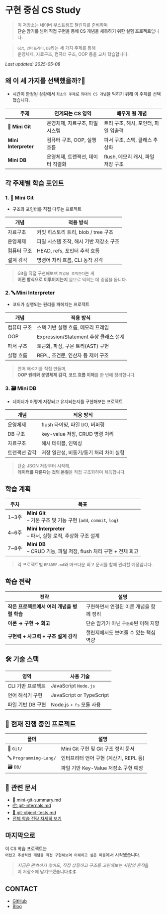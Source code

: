 # 구현 중심 CS Study

> 이 저장소는 네이버 부스트캠프 챌린지를 준비하며  
> **단순 암기를 넘어 직접 구현을 통해 CS 개념을 체득하기 위한 실험 프로젝트**입니다.  

> `Git`, `인터프리터`, `DB`라는 세 가지 주제를 통해  
> 운영체제, 자료구조, 컴퓨터 구조, OOP 등을 교차 학습합니다.

_Last updated: 2025-05-08_

## 왜 이 세 가지를 선택했을까?🤔

- 시간이 한정된 상황에서 `최소의 주제`로 `최대의 CS 개념`을 익히기 위해 이 주제를 선택했습니다.

| 주제                   | 연계되는 CS 영역          | 배우게 될 개념                |
| -------------------- | ------------------- | ----------------------- |
| 🐙 **Mini Git**      | 운영체제, 자료구조, 파일 시스템  | 트리 구조, 해시, 포인터, 파일 입출력  |
| **Mini Interpreter** | 컴퓨터 구조, OOP, 실행 흐름  | 파서 구조, 스택, 클래스 추상화      |
| **Mini DB**          | 운영체제, 트랜잭션, 데이터 직렬화 | flush, 메모리 캐시, 파일 저장 구조 |

## 각 주제별 학습 포인트

### 1. 🐙 Mini Git

-  구조와 포인터를 직접 다루는 프로젝트

| 개념     | 적용 방식                      |
| ------ | -------------------------- |
| 자료구조   | 커밋 히스토리 트리, blob / tree 구조 |
| 운영체제   | 파일 시스템 조작, 해시 기반 저장소 구조    |
| 컴퓨터 구조 | HEAD, refs, 포인터 추적 흐름      |
| 설계 감각  | 명령어 처리 흐름, CLI 동작 감각       |

> Git을 직접 구현해보며 `파일을 추적한다`는 게  
   **어떤 방식으로 이루어지는지** 몸으로 익히는 데 중점을 둡니다.

### 2. 🔤 Mini Interpreter

-  코드가 실행되는 원리를 파헤치는 프로젝트

| 개념 | 적용 방식 |
|------|-----------|
| 컴퓨터 구조 | 스택 기반 실행 흐름, 메모리 프레임 |
| OOP | Expression/Statement 추상 클래스 설계 |
| 파서 구조 | 토큰화, 파싱, 구문 트리(AST) 구현 |
| 실행 흐름 | REPL, 조건문, 연산자 등 제어 구조 |

> 언어 해석기를 직접 만들며,  
   **OOP 원리와 운영체제 감각, 코드 흐름 이해**를 한 번에 정리합니다.

### 3. 🗃️ Mini DB

- 데이터가 어떻게 저장되고 유지되는지를 구현해보는 프로젝트

| 개념 | 적용 방식 |
|------|-----------|
| 운영체제 | flush 타이밍, 파일 I/O, 버퍼링 |
| DB 구조 | key-value 저장, CRUD 명령 처리 |
| 자료구조 | 해시 테이블, 인덱싱 |
| 트랜잭션 감각 | 저장 일관성, 비동기/동기 처리 차이 실험 |

> 단순 JSON 저장부터 시작해,  
   **데이터를 다룬다는 것의 본질**을 직접 구조화하며 체득합니다.

## 학습 계획

| 주차   | 목표                                                       |
| ---- | -------------------------------------------------------- |
| 1~3주 | **Mini Git**<br>– 기본 구조 및 기능 구현 (`add`, `commit`, `log`) |
| 4~6주 | **Mini Interpreter** <br>– 파서, 실행 로직, 추상화 구조 설계          |
| 7~8주 | **Mini DB** <br>– CRUD 기능, 파일 저장, flush 처리 구현 + 전체 회고    |

> 각 프로젝트별 `README.md`와 마크다운 회고 문서를 함께 관리할 예정입니다.

##  학습 전략

| 전략                         | 설명                     |
| -------------------------- | ---------------------- |
| **작은 프로젝트에서 여러 개념을 병렬 학습** | 구현하면서 연결된 이론 개념을 함께 정리 |
| **이론 → 구현 → 회고**           | 단순 암기가 아닌 `구조화`된 이해 지향 |
| **구현력 + 사고력 + 구조 설계 감각**   | 챌린지에서도 보여줄 수 있는 핵심 역량  |

## 🛠️ 기술 스택

| 영역          | 사용 기술                    |
| ----------- | ------------------------ |
| CLI 기반 프로젝트 | JavaScript `Node.js`     |
| 언어 해석기 구현   | JavaScript or TypeScript |
| 파일 기반 DB 구현 | Node.js + `fs` 모듈 사용     |

## 📂 현재 진행 중인 프로젝트

| 폴더 | 설명 |
|------|------|
| 🐙 `Git/` | Mini Git 구현 및 Git 구조 정리 문서 |
| 🔤 `Programming-Lang/` | 인터프리터 언어 구현 (계산기, REPL 등) |
| 🗃️ `DB/` | 파일 기반 Key-Value 저장소 구현 예정 |

## 📘 관련 문서

- [🐙 mini-git-summary.md](mini-git-summary.md)
- [📦 git-internals.md](git-internals.md)
- [🧪 git-object-tests.md](git-object-tests.md)
- [전체 학습 전략 자세히 보기](study-plan.md)

## 마지막으로

이 CS 학습 프로젝트는  <br>`어렵고 추상적인 개념을 직접 구현해보며 이해하고 싶은 마음`에서 시작됐습니다.

> *지금은 완벽하지 않아도, 직접 삽질하고 구조를 고민해보는 사람의 흔적*을  
> 이 저장소에 남겨보겠습니다🏄🏄

## CONTACT

- [GitHub](https://github.com/mindaaaa)
- [Blog](https://404minda.tistory.com/)